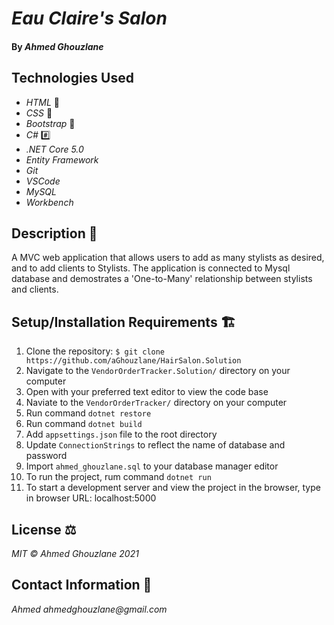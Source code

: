 # _Eau Claire's Salon_

#### By _Ahmed Ghouzlane_

## Technologies Used

- _HTML_ 📝
- _CSS_ 🎨
- _Bootstrap_ 🥾
- _C#_ #️⃣
- _.NET Core 5.0_
- _Entity Framework_
- _Git_
- _VSCode_
- _MySQL_
- _Workbench_

## Description 📜

A MVC web application that allows users to add as many stylists as desired, and to add clients to Stylists. The application is connected to Mysql database and demostrates a 'One-to-Many' relationship between stylists and clients.

## Setup/Installation Requirements 🏗

1. Clone the repository: `$ git clone https://github.com/aGhouzlane/HairSalon.Solution`
2. Navigate to the `VendorOrderTracker.Solution/` directory on your computer
3. Open with your preferred text editor to view the code base
4. Naviate to the `VendorOrderTracker/` directory on your computer
5. Run command `dotnet restore` 
6. Run command `dotnet build` 
7. Add `appsettings.json` file to the root directory
8. Update `ConnectionStrings` to reflect the name of database and password
9. Import `ahmed_ghouzlane.sql` to your database manager editor
7. To run the project, rum command `dotnet run`
8. To start a development server and view the project in the browser, type in browser URL: localhost:5000


## License ⚖

_MIT © Ahmed Ghouzlane 2021_

## Contact Information 🤳

_Ahmed ahmedghouzlane@gmail.com_
